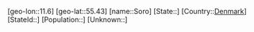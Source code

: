 ﻿---
location: [55.43,11.6]
type: City
tags:
- geo/City


SpocWebEntityId: 34376
isDeleted: false
confidential: public

---
[geo-lon::11.6]
[geo-lat::55.43]
[name::Soro]
[State::]
[Country::[Denmark](geo/Continent/Europe/Denmark.md)]
[StateId::]
[Population::]
[Unknown::]

